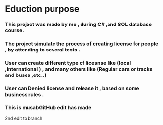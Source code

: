# Eduction purpose 

### This project was made by me , during C# ,and SQL database course. 
### The project simulate the process of creating license for people , by attending to several tests .
### User can create different type of licesnse like (local ,international ) , and many others like (Regular cars or tracks and buses ,etc..)
### User can Denied license and release it , based on some business rules .
### This is musabGitHub edit has made
2nd edit
to branch  
